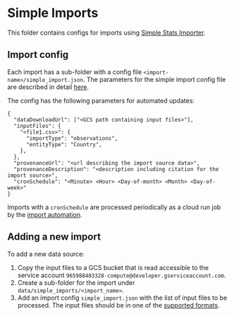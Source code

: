 # Simple Imports

This folder contains configs for imports using [Simple Stats
Importer](https://github.com/datacommonsorg/import/edit/master/simple/README.md).

## Import config

Each import has a sub-folder with a config file `<import-name>/simple_import.json`.
The parameters for the simple import config file are described in detail 
[here](https://github.com/datacommonsorg/import/blob/master/simple/stats/config.md).

The config has the following parameters for automated updates:
```
{
  "dataDownloadUrl": ["<GCS path containing input files>"],
  "inputFiles": {
    "<file1.csv>": {
      "importType": "observations",
      "entityType": "Country",
    },
  },
  "provenanceUrl": "<url describing the import source data>",
  "provenanceDescription": "<description including citation for the import source>",
  "cronSchedule": "<Minute> <Hour> <Day-of-month> <Month> <Day-of-week>"
}
```

Imports with a `cronSchedule` are processed periodically as a cloud run job by
the [import automation](https://github.com/datacommonsorg/data/tree/master/import-automation).


## Adding a new import

To add a new data source:
1. Copy the input files to a GCS bucket that is
read accessible to the service account `965988403328-compute@developer.gserviceaccount.com`.
2. Create a sub-folder for the import under `data/simple_imports/<import_name>`.
3. Add an import config `simple_import.json` with the list of input files to be
processed.
The input files should be in one of the [supported formats](https://github.com/datacommonsorg/import/tree/master/simple#input-files).

